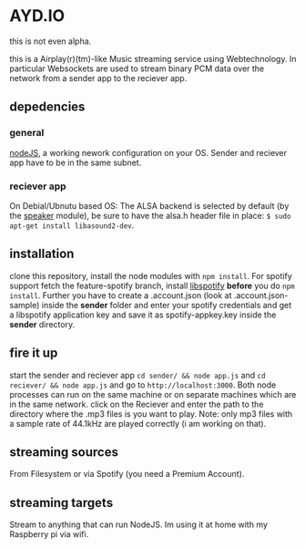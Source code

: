 # AYD.IO
this is not even alpha.

this is a Airplay(r)(tm)-like Music streaming service using Webtechnology. In particular Websockets are used to stream binary PCM data over the network from a sender app to the reciever app.

## depedencies
### general
[nodeJS](http://nodejs.org/download/), a working nework configuration on your OS. Sender and reciever app have to be in the same subnet.

### reciever app
On Debial/Ubnutu based OS: The ALSA backend is selected by default (by the [speaker](https://npmjs.org/package/speaker) module), be sure to have the alsa.h header file in place: `$ sudo apt-get install libasound2-dev`.

## installation
clone this repository, install the node modules with `npm install`. 
For spotify support fetch the feature-spotify branch, install [libspotify](https://developer.spotify.com/technologies/libspotify/) **before** you do `npm install`. Further you have to create a .account.json (look at .account.json-sample) inside the **sender** folder  and enter your spotify credentials and get a libspotify application key and save it as spotify-appkey.key inside the **sender** directory.

## fire it up
start the sender and reciever app `cd sender/ && node app.js` and `cd reciever/ && node app.js` and go to `http://localhost:3000`.
Both node processes can run on the same machine or on separate machines which are in the same network. 
click on the Reciever and enter the path to the directory where the .mp3 files is you want to play. 
Note: only mp3 files with a sample rate of 44.1kHz are played correctly (i am working on that).

## streaming sources
From Filesystem or via Spotify (you need a Premium Account).

## streaming targets
Stream to anything that can run NodeJS.
Im using it at home with my Raspberry pi via wifi.
